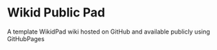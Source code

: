# Wikid Public Pad
A template WikidPad wiki hosted on GitHub and available publicly using GitHubPages
